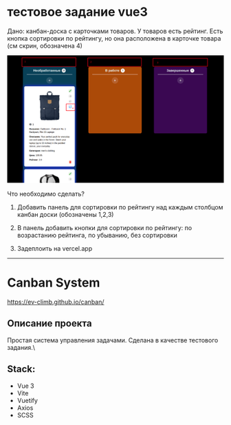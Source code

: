 
# тестовое задание vue3

Дано: канбан-доска с карточками товаров. У товаров есть рейтинг. Есть кнопка сортировки по рейтингу, но она расположена в карточке товара (см скрин, обозначена 4)

![](images/task.png)

Что необходимо сделать?

1. Добавить панель для сортировки по рейтингу над каждым столбцом канбан доски (обозначены 1,2,3)

2. В панель добавить кнопки для сортировки по рейтингу: по возрастанию рейтинга, по убыванию, без сортировки

3. Задеплоить на vercel.app




------------------------------------------

# Canban System

https://ev-climb.github.io/canban/

## Описание проекта

Простая система управления задачами. Сделана в качестве тестового задания.\

## Stack:
- Vue 3
- Vite
- Vuetify
- Axios
- SCSS
